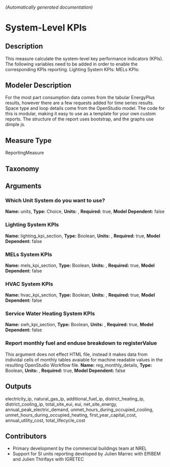 

###### (Automatically generated documentation)

# System-Level KPIs

## Description
This measure calculate the system-level key performance indicators (KPIs).
The following variables need to be added in order to enable the corresponding KPIs reporting.
Lighting System KPIs:
MELs KPIs:


## Modeler Description
For the most part consumption data comes from the tabular EnergyPlus results, however there are a few requests added for time series results. Space type and loop details come from the OpenStudio model. The code for this is modular, making it easy to use as a template for your own custom reports. The structure of the report uses bootstrap, and the graphs use dimple js.

## Measure Type
ReportingMeasure

## Taxonomy


## Arguments


### Which Unit System do you want to use?

**Name:** units,
**Type:** Choice,
**Units:** ,
**Required:** true,
**Model Dependent:** false

### Lighting System KPIs

**Name:** lighting_kpi_section,
**Type:** Boolean,
**Units:** ,
**Required:** true,
**Model Dependent:** false

### MELs System KPIs

**Name:** mels_kpi_section,
**Type:** Boolean,
**Units:** ,
**Required:** true,
**Model Dependent:** false

### HVAC System KPIs

**Name:** hvac_kpi_section,
**Type:** Boolean,
**Units:** ,
**Required:** true,
**Model Dependent:** false

### Service Water Heating System KPIs

**Name:** swh_kpi_section,
**Type:** Boolean,
**Units:** ,
**Required:** true,
**Model Dependent:** false

### Report monthly fuel and enduse breakdown to registerValue
This argument does not effect HTML file, instead it makes data from individal cells of monthly tables avaiable for machine readable values in the resulting OpenStudio Workflow file.
**Name:** reg_monthly_details,
**Type:** Boolean,
**Units:** ,
**Required:** true,
**Model Dependent:** false





## Outputs






























electricity_ip, natural_gas_ip, additional_fuel_ip, district_heating_ip, district_cooling_ip, total_site_eui, eui, net_site_energy, annual_peak_electric_demand, unmet_hours_during_occupied_cooling, unmet_hours_during_occupied_heating, first_year_capital_cost, annual_utility_cost, total_lifecycle_cost


## Contributors
 - Primary development by the commercial buildings team at NREL
 - Support for SI units reporting developed by Julien Marrec with EffiBEM and Julien Thirifays with IGRETEC